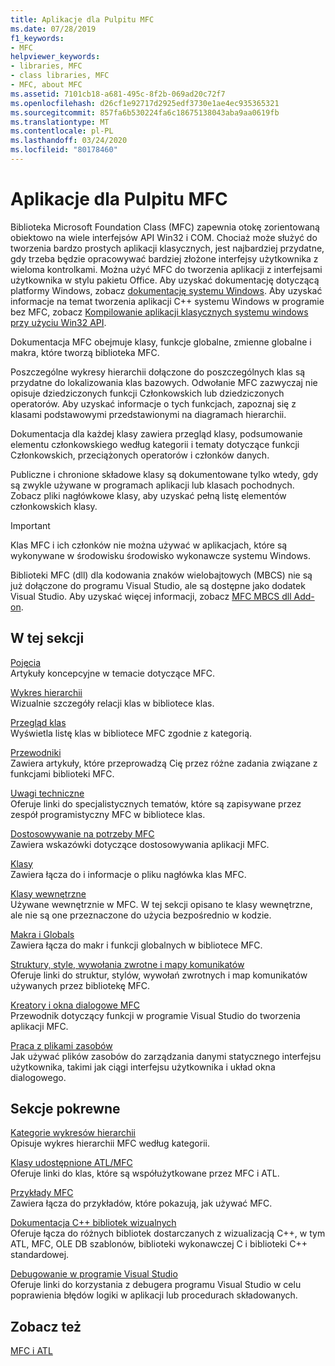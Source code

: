 ```yaml
---
title: Aplikacje dla Pulpitu MFC
ms.date: 07/28/2019
f1_keywords:
- MFC
helpviewer_keywords:
- libraries, MFC
- class libraries, MFC
- MFC, about MFC
ms.assetid: 7101cb18-a681-495c-8f2b-069ad20c72f7
ms.openlocfilehash: d26cf1e92717d2925edf3730e1ae4ec935365321
ms.sourcegitcommit: 857fa6b530224fa6c18675138043aba9aa0619fb
ms.translationtype: MT
ms.contentlocale: pl-PL
ms.lasthandoff: 03/24/2020
ms.locfileid: "80178460"
---
```

# <a name="mfc-desktop-applications"></a>Aplikacje dla Pulpitu MFC

Biblioteka Microsoft Foundation Class (MFC) zapewnia otokę zorientowaną obiektowo na wiele interfejsów API Win32 i COM. Chociaż może służyć do tworzenia bardzo prostych aplikacji klasycznych, jest najbardziej przydatne, gdy trzeba będzie opracowywać bardziej złożone interfejsy użytkownika z wieloma kontrolkami. Można użyć MFC do tworzenia aplikacji z interfejsami użytkownika w stylu pakietu Office. Aby uzyskać dokumentację dotyczącą platformy Windows, zobacz [dokumentację systemu Windows](/windows/index). Aby uzyskać informacje na temat tworzenia aplikacji C++ systemu Windows w programie bez MFC, zobacz [Kompilowanie aplikacji klasycznych systemu windows przy użyciu Win32 API](/windows/win32/index).

Dokumentacja MFC obejmuje klasy, funkcje globalne, zmienne globalne i makra, które tworzą biblioteka MFC.

Poszczególne wykresy hierarchii dołączone do poszczególnych klas są przydatne do lokalizowania klas bazowych. Odwołanie MFC zazwyczaj nie opisuje dziedziczonych funkcji Członkowskich lub dziedziczonych operatorów. Aby uzyskać informacje o tych funkcjach, zapoznaj się z klasami podstawowymi przedstawionymi na diagramach hierarchii.

Dokumentacja dla każdej klasy zawiera przegląd klasy, podsumowanie elementu członkowskiego według kategorii i tematy dotyczące funkcji Członkowskich, przeciążonych operatorów i członków danych.

Publiczne i chronione składowe klasy są dokumentowane tylko wtedy, gdy są zwykle używane w programach aplikacji lub klasach pochodnych. Zobacz pliki nagłówkowe klasy, aby uzyskać pełną listę elementów członkowskich klasy.

> [!IMPORTANT]
>  Klas MFC i ich członków nie można używać w aplikacjach, które są wykonywane w środowisku środowisko wykonawcze systemu Windows.
>
>  Biblioteki MFC (dll) dla kodowania znaków wielobajtowych (MBCS) nie są już dołączone do programu Visual Studio, ale są dostępne jako dodatek Visual Studio. Aby uzyskać więcej informacji, zobacz [MFC MBCS dll Add-on](mfc-mbcs-dll-add-on.md).

## <a name="in-this-section"></a>W tej sekcji

[Pojęcia](mfc-concepts.md)<br/>
Artykuły koncepcyjne w temacie dotyczące MFC.

[Wykres hierarchii](hierarchy-chart.md)<br/>
Wizualnie szczegóły relacji klas w bibliotece klas.

[Przegląd klas](class-library-overview.md)<br/>
Wyświetla listę klas w bibliotece MFC zgodnie z kategorią.

[Przewodniki](walkthroughs-mfc.md)<br/>
Zawiera artykuły, które przeprowadzą Cię przez różne zadania związane z funkcjami biblioteki MFC.

[Uwagi techniczne](mfc-technical-notes.md)<br/>
Oferuje linki do specjalistycznych tematów, które są zapisywane przez zespół programistyczny MFC w bibliotece klas.

[Dostosowywanie na potrzeby MFC](customization-for-mfc.md)<br/>
Zawiera wskazówki dotyczące dostosowywania aplikacji MFC.

[Klasy](reference/mfc-classes.md)<br/>
Zawiera łącza do i informacje o pliku nagłówka klas MFC.

[Klasy wewnętrzne](reference/internal-classes.md)<br/>
Używane wewnętrznie w MFC. W tej sekcji opisano te klasy wewnętrzne, ale nie są one przeznaczone do użycia bezpośrednio w kodzie.

[Makra i Globals](reference/mfc-macros-and-globals.md)<br/>
Zawiera łącza do makr i funkcji globalnych w bibliotece MFC.

[Struktury, style, wywołania zwrotne i mapy komunikatów](reference/structures-styles-callbacks-and-message-maps.md)<br/>
Oferuje linki do struktur, stylów, wywołań zwrotnych i map komunikatów używanych przez bibliotekę MFC.

[Kreatory i okna dialogowe MFC](reference/mfc-wizards-and-dialog-boxes.md)<br/>
Przewodnik dotyczący funkcji w programie Visual Studio do tworzenia aplikacji MFC.

[Praca z plikami zasobów](../windows/working-with-resource-files.md)<br/>
Jak używać plików zasobów do zarządzania danymi statycznego interfejsu użytkownika, takimi jak ciągi interfejsu użytkownika i układ okna dialogowego.

## <a name="related-sections"></a>Sekcje pokrewne

[Kategorie wykresów hierarchii](hierarchy-chart-categories.md)<br/>
Opisuje wykres hierarchii MFC według kategorii.

[Klasy udostępnione ATL/MFC](../atl-mfc-shared/atl-mfc-shared-classes.md)<br/>
Oferuje linki do klas, które są współużytkowane przez MFC i ATL.

[Przykłady MFC](../overview/visual-cpp-samples.md#mfc-samples)<br/>
Zawiera łącza do przykładów, które pokazują, jak używać MFC.

[Dokumentacja C++ bibliotek wizualnych](../standard-library/cpp-standard-library-reference.md)<br/>
Oferuje łącza do różnych bibliotek dostarczanych z wizualizacją C++, w tym ATL, MFC, OLE DB szablonów, biblioteki wykonawczej C i biblioteki C++ standardowej.

[Debugowanie w programie Visual Studio](/visualstudio/debugger/debugging-in-visual-studio)<br/>
Oferuje linki do korzystania z debugera programu Visual Studio w celu poprawienia błędów logiki w aplikacji lub procedurach składowanych.

## <a name="see-also"></a>Zobacz też

[MFC i ATL](mfc-and-atl.md)
